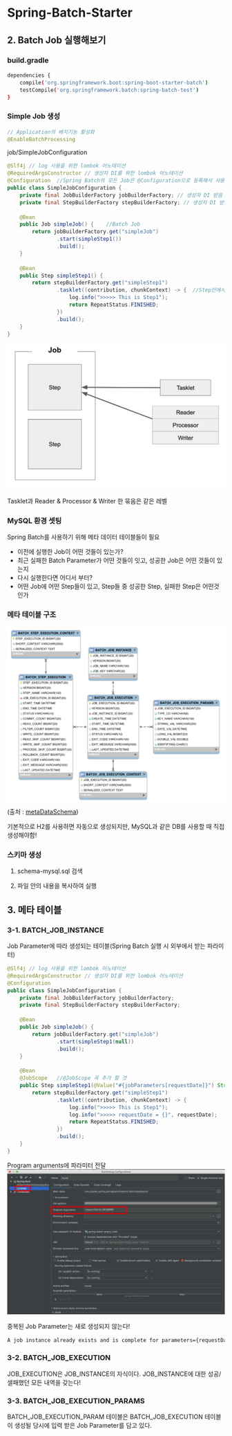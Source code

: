# Spring-Batch-Starter

## 2. Batch Job 실행해보기


### build.gradle
```bash
dependencies {
    compile('org.springframework.boot:spring-boot-starter-batch')
    testCompile('org.springframework.batch:spring-batch-test')
}
```

### Simple Job 생성

```java
// Application의 배치기능 활성화   
@EnableBatchProcessing
```

job/SimpleJobConfiguration 
```java
@Slf4j // log 사용을 위한 lombok 어노테이션
@RequiredArgsConstructor // 생성자 DI를 위한 lombok 어노테이션
@Configuration  //Spring Batch의 모든 Job은 @Configuration으로 등록해서 사용!
public class SimpleJobConfiguration {
    private final JobBuilderFactory jobBuilderFactory; // 생성자 DI 받음
    private final StepBuilderFactory stepBuilderFactory; // 생성자 DI 받음

    @Bean
    public Job simpleJob() {    //Batch Job
        return jobBuilderFactory.get("simpleJob")
                .start(simpleStep1())
                .build();
    }

    @Bean
    public Step simpleStep1() {
        return stepBuilderFactory.get("simpleStep1")
                .tasklet((contribution, chunkContext) -> {  //Step안에서 수행될 기능들을 명시. 단일로 수행될 커스텀한 기능
                    log.info(">>>>> This is Step1");
                    return RepeatStatus.FINISHED;
                })
                .build();
    }
}
```

![Tasklet](mdimgs/2-1.png)

Tasklet과 Reader & Processor & Writer 한 묶음은 같은 레벨

### MySQL 환경 셋팅

Spring Batch를 사용하기 위해 메타 데이터 테이블들이 필요

* 이전에 실행한 Job이 어떤 것들이 있는가?
* 최근 실패한 Batch Parameter가 어떤 것들이 잇고, 성공한 Job은 어떤 것들이 있는지
* 다시 실행한다면 어디서 부터?
* 어떤 Job에 어떤 Step들이 있고, Step들 중 성공한 Step, 실패한 Step은 어떤것인가


### 메타 테이블 구조
![Meta Table](mdimgs/2-2.png)
(출처 : <a href="https://docs.spring.io/spring-batch/3.0.x/reference/html/metaDataSchema.html">metaDataSchema</a>)

기본적으로 H2를 사용하면 자동으로 생성되지만, MySQL과 같은 DB를 사용할 때 직접 생성해야함!

### 스키마 생성

1. schema-mysql.sql 검색

2. 파일 안의 내용을 복사하여 실행

## 3. 메타 테이블

### 3-1. BATCH_JOB_INSTANCE

Job Parameter에 따라 생성되는 테이블(Spring Batch 실행 시 외부에서 받는 파라미터)

```java
@Slf4j // log 사용을 위한 lombok 어노테이션
@RequiredArgsConstructor // 생성자 DI를 위한 lombok 어노테이션
@Configuration
public class SimpleJobConfiguration {
    private final JobBuilderFactory jobBuilderFactory;
    private final StepBuilderFactory stepBuilderFactory;

    @Bean
    public Job simpleJob() {
        return jobBuilderFactory.get("simpleJob")
                .start(simpleStep1(null))
                .build();
    }

    @Bean
    @JobScope   //@JobScope 꼭 추가 할 것
    public Step simpleStep1(@Value("#{jobParameters[requestDate]}") String requestDate) {
        return stepBuilderFactory.get("simpleStep1")
                .tasklet((contribution, chunkContext) -> {
                    log.info(">>>>> This is Step1");
                    log.info(">>>>> requestDate = {}", requestDate);
                    return RepeatStatus.FINISHED;
                })
                .build();
    }
}
```
Program arguments에 파라미터 전달 
![Program Arguments](mdimgs/3-1.png)

중복된 Job Parameter는 새로 생성되지 않는다!
```bash
A job instance already exists and is complete for parameters={requestDate=20180805}.  If you want to run this job again, change the parameters.
```

### 3-2. BATCH_JOB_EXECUTION

JOB_EXECUTION은 JOB_INSTANCE의 자식이다. JOB_INSTANCE에 대한 성공/샐패했던 모든 내역을 갖는다!

### 3-3. BATCH_JOB_EXECUTION_PARAMS

BATCH_JOB_EXECUTION_PARAM 테이블은 BATCH_JOB_EXECUTION 테이블이 생성될 당시에 입력 받은 Job Parameter를 담고 있다.